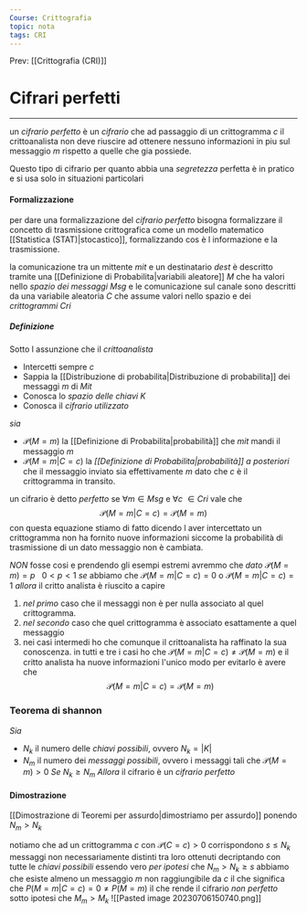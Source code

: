 ```yaml
---
Course: Crittografia
topic: nota
tags: CRI
---
```


Prev: [[Crittografia (CRI)]]

# Cifrari perfetti
---
un _cifrario perfetto_ è un _cifrario_ che ad passaggio di un crittogramma $c$ il crittoanalista non deve riuscire ad ottenere nessuno informazioni in piu sul messaggio $m$ rispetto a quelle che gia possiede. 

Questo tipo di cifrario per quanto abbia una _segretezza_ perfetta è in pratico e si usa solo in situazioni particolari 

#### Formalizzazione
per dare una formalizzazione del _cifrario perfetto_ bisogna formalizzare il concetto di trasmissione crittografica come un modello matematico [[Statistica (STAT)|stocastico]], formalizzando cos è l informazione e la trasmissione.


la comunicazione tra un mittente $mit$ e un destinatario $dest$ è descritto tramite una [[Definizione di Probabilita|variabili aleatore]] $M$ che ha valori nello _spazio dei messaggi_ $Msg$ e le comunicazione sul canale sono descritti da una variabile aleatoria $C$ che assume valori nello spazio e dei _crittogrammi_ $Cri$  
##### Definizione
Sotto l assunzione che il _crittoanalista_  
- Intercetti sempre $c$
- Sappia la [[Distribuzione di probabilita|Distribuzione di probabilita]] dei messaggi $m$ di $Mit$
- Conosca lo _spazio delle chiavi_ $K$
- Conosca il _cifrario utilizzato_

_sia_
- $\mathcal{P}(M=m)$ la [[Definizione di Probabilita|probabilità]] che $mit$ mandi il messaggio $m$
- $\mathcal{P}(M=m|C=c)$ la _[[Definizione di Probabilita|probabilità]] a posteriori_ che il messaggio inviato sia effettivamente $m$ dato che $c$ è il crittogramma in transito.


un cifrario è detto _perfetto_ se $\forall m \in Msg$ e $\forall c \ \in Cri$ vale che $$\mathcal{P}(M=m|C=c) = \mathcal{P}(M=m)$$
con questa equazione stiamo di fatto dicendo l aver intercettato un crittogramma non ha fornito nuove informazioni siccome la probabilità di trasmissione  di un dato messaggio non è cambiata. 

_NON_ fosse cosi e prendendo gli esempi estremi avremmo che 
_dato_ $\mathcal{P}(M=m)=p \ \ \ 0 <p<1$ 
_se_ abbiamo che $\mathcal{P}(M=m|C=c) = 0$ o $\mathcal{P}(M=m|C=c) = 1$
_allora_ il critto analista è riuscito a capire
1. _nel primo_ caso che il messaggi non è per nulla associato al quel crittogramma.
2. _nel secondo_ caso che quel crittogramma è associato esattamente a quel messaggio
3. nei casi intermedi ho che comunque il crittoanalista ha raffinato la sua conoscenza.
in tutti e tre i casi ho che $\mathcal{P}(M=m|C=c) \not= \mathcal{P}(M=m)$ e il critto analista ha nuove informazioni
l'unico modo per evitarlo è avere che$$\mathcal{P}(M=m|C=c) = \mathcal{P}(M=m)$$

### Teorema di shannon
_Sia_ 
- $N_{k}$ il numero delle _chiavi possibili_, ovvero $N_{k}=|K|$ 
- $N_{m}$  il numero dei _messaggi possibili_, ovvero i messaggi tali che $\mathcal{P}(M=m)>0$ 
_Se_ $N_{k}\geq N_{m}$
_Allora_ il cifrario è un _cifrario perfetto_ 

#### Dimostrazione
[[Dimostrazione di Teoremi per assurdo|dimostriamo per assurdo]] ponendo $N_m>N_k$

notiamo che ad un crittogramma $c$ con $\mathcal{P}(C=c)>0$ corrispondono $s \leq N_{k}$ messaggi non necessariamente distinti tra loro ottenuti decriptando con tutte le _chiavi possibili_
essendo vero _per ipotesi_ che $N_{m}>N_{k} \geq s$ abbiamo che esiste almeno un messaggio $m$ non raggiungibile da $c$ il che significa che $P(M=m|C=c) = 0 \not =P(M=m)$ il che rende il cifrario _non perfetto_ sotto ipotesi che $M_{m}>M_{k}$
![[Pasted image 20230706150740.png]]






